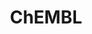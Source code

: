 ---
layout: default
bigquery: https://console.cloud.google.com/bigquery?p=patents-public-data&d=ebi_chembl&page=dataset
citation: '"The ChEMBL database in 2017." Anna Gaulton, Anne Hersey, Michał Nowotka,
  A Patrícia Bento, Jon Chambers, David Mendez, Prudence Mutowo, Francis Atkinson,
  Louisa J Bellis, Elena Cibrián-Uhalte, Mark Davies, Nathan Dedman, Anneli Karlsson,
  María Paula Magariños, John P Overington, George Papadatos, Ines Smit, Andrew R
  Leach Nucleic acids Research (2017) 45 (Database Issue), D945-D954'
contributors: European Bioinformatics Institute
cost: None
description: ChEMBL Data is a manually curated database of small molecules used in
  drug discovery, including information about existing patented drugs.
documentation: 'schema: https://www.ebi.ac.uk/chembl/db_schema


  '
last_edit: 04/11/2022, 14:24:35
location: https://console.cloud.google.com/marketplace/product/google_patents_public_datasets/chembl
maintained_by: EMBL-EBI, an outstation of European Molecular Biology Laboratory
related_publications: '

  ChEMBL: towards direct deposition of bioassay data.


  Mendez D, Gaulton A, Bento AP, Chambers J, De Veij M, Félix E, Magariños MP, Mosquera
  JF, Mutowo P, Nowotka M, Gordillo-Marañón M, Hunter F, Junco L, Mugumbate G, Rodriguez-Lopez
  M, Atkinson F, Bosc N, Radoux CJ, Segura-Cabrera A, Hersey A, Leach AR.


  — Nucleic Acids Res. 2019; 47(D1):D930-D940. doi: 10.1093/nar/gky1075

  '
schema_fields:
- target_mapping
- level2
- assay_id
- comp_go_id
- acd_most_bpka
- pathway_id
- irac_class_id
- irac_code
- site_residues
- level3_description
- ro3_pass
- type
- actsm_id
- enzyme_name
- alert_id
- mc_target_accession
- aidx
- max_phase_for_ind
- bto_id
- patent_no
- active_ingredient
- protein_class_desc
- mol_hrac_id
- mc_target_name
- assay_tissue
- ddd_value
- cell_ontology_id
- drugind_id
- indication_class
- db_version
- enzyme_tid
- warning_id
- mc_tax_id
- met_id
- toid
- molecular_mechanism
- qed_weighted
- prod_pat_id
- mol_frac_id
- level1_description
- standard_flag
- assay_class_id
- status
- formulation_id
- ddd_admr
- homologue
- doc_type
- subgroup
- doc_id
- creation_date
- heavy_atoms
- ridx
- stem
- log_id
- qudt_units
- cell_source_tax_id
- label
- withdrawn_year
- level4
- availability_type
- atc_code
- bao_id
- assay_param_id
- units
- standard_value
- withdrawn_country
- ad_type
- assay_desc
- compound_key
- topical
- publication_number
- efo_id
- end_position
- last_page
- cell_name
- priority
- therapeutic_flag
- mw_monoisotopic
- target_type
- parent_id
- ass_cls_map_id
- assay_category
- mesh_heading
- product_id
- name
- efo_term
- trade_name
- le
- entity_type
- warning_description
- mc_target_type
- num_ro5_violations
- lle
- pathway_key
- last_active
- nda_type
- published_relation
- tid
- cx_logp
- binding_site_comment
- level4_description
- action_type
- published_units
- approval_date
- cx_most_apka
- rtb
- canonical_smiles
- usan_substem
- num_alerts
- published_value
- domain_description
- black_box_warning
- smid
- year
- domain_name
- selectivity_comment
- molsyn_id
- annotation
- full_mwt
- prodrug
- mecref_id
- stem_class
- class_level
- tbl
- met_conversion
- applicant_full_name
- start_position
- co_stem_id
- l8
- relationship_type
- res_stem_id
- data_validity_comment
- prediction_method
- hrac_code
- src_assay_id
- mutation
- src_short_name
- cellosaurus_id
- assay_source
- species_group_flag
- l2
- normal_range_max
- first_page
- stat
- cidx
- pref_name
- uberon_id
- l6
- targcomp_id
- l3
- site_name
- definition
- title
- domain_id
- abstract
- substrate_record_id
- synonyms
- patent_use_code
- standard_upper_value
- ap_id
- chebi_par_id
- frac_class_id
- warning_year
- assay_strain
- component_type
- molecule_type
- max_phase
- path
- comp_class_id
- acd_logd
- standard_inchi
- normal_range_min
- sitecomp_id
- downgraded
- pchembl_value
- patent_id
- ref_url
- ddd_id
- domain_type
- oc_id
- cell_id
- polymer_flag
- isoform
- activity_id
- psa
- oral
- hbd_lipinski
- assay_cell_type
- entity_id
- cell_description
- strength
- syn_type
- bei
- standard_relation
- aromatic_rings
- num_lipinski_ro5_violations
- upper_value
- alert_name
- molfile
- variant_id
- active_molregno
- targrel_id
- caloha_id
- mesh_id
- protein_class_id
- innovator_company
- research_stem
- drug_product_flag
- withdrawn_flag
- who_extra
- molecular_species
- src_compound_id
- class_type
- level2_description
- delist_flag
- mec_id
- metref_id
- direct_interaction
- value
- sequence_md5sum
- dosage_form
- clo_id
- idx
- mechanism_of_action
- authors
- disease_efficacy
- standard_inchi_key
- activity_count
- aspect
- compd_id
- level1
- pubmed_id
- curated_by
- sequence
- compsyn_id
- metabolite_record_id
- alert_set_id
- potential_duplicate
- cpd_str_alert_id
- organism
- natural_product
- confidence_score
- withdrawn_class
- warning_class
- ref_id
- as_id
- assay_subcellular_fraction
- db_source
- parameter_value
- who_name
- journal
- warning_type
- confidence
- l4
- bao_endpoint
- record_id
- comments
- doi
- chembl_id
- drug_substance_flag
- volume
- route
- cx_most_bpka
- patent_expire_date
- parenteral
- cell_source_tissue
- mechanism_comment
- hba_lipinski
- relationship
- l1
- rgid
- submission_date
- mol_atc_id
- accession
- target_desc
- country
- set_name
- inorganic_flag
- full_molformula
- go_id
- tid_fixed
- hbd
- major_class
- ddd_units
- mc_organism
- alogp
- l5
- ingredient
- biocomp_id
- drug_record_id
- structure_type
- assay_organism
- first_in_class
- orig_description
- sei
- chirality
- standard_text_value
- acd_logp
- frac_code
- std_act_id
- curation_comment
- assay_tax_id
- source
- text_value
- ref_type
- company
- assay_type
- short_name
- cl_lincs_id
- usan_stem
- cx_logd
- standard_type
- first_approval
- related_tid
- level3
- standard_units
- mol_irac_id
- site_id
- parent_molregno
- predbind_id
- molregno
- warning_country
- result_flag
- relation
- helm_notation
- source_domain_id
- usan_year
- src_id
- hrac_class_id
- published_type
- assay_test_type
- parent_go_id
- component_id
- l7
- tax_id
- hba
- dosed_ingredient
- protein_class_synonym
- updated_on
- issue
- usan_stem_definition
- relationship_desc
- warnref_id
- src_description
- usan_stem_id
- parent_type
- previous_company
- ddd_comment
- withdrawn_reason
- indref_id
- protclasssyn_id
- job_id
- updated_by
- cell_source_organism
- compound_name
- parameter_type
- version
- component_synonym
- smarts
- tissue_id
- bao_format
- description
- mw_freebase
- met_comment
- uo_units
- activity_comment
- level5
- acd_most_apka
shortname: chembl
tags:
- biotechnology
- health
- chemical
- bioinformatics
- medical
terms_of_use: CC BY-SA 3.0
title: ChEMBL
uuid: e232a192-965c-4ec9-904c-155b6dfe56c5
---